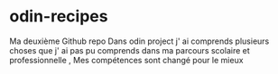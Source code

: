 # odin-recipes
Ma deuxième Github repo
Dans odin project j' ai comprends plusieurs choses que j' ai pas pu comprends dans ma parcours scolaire et professionnelle , Mes compétences sont changé pour le mieux